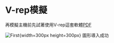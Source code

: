  V-rep模擬
===
再模擬主機前先試著使用V-rep這套軟體[PDF](https://mdecadp2018.github.io/site-40623130/finalreport/pdf/report.pdf)

![First](./images/vrep/1.png "First-step"){width=300px height=300px}
圖形導入成功
